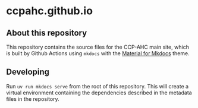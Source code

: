 # ccpahc.github.io

## About this repository

This repository contains the source files for the CCP-AHC main site, which is built by Github Actions using `mkdocs` with the [Material for Mkdocs](https://squidfunk.github.io/mkdocs-material/) theme.

## Developing 

Run `uv run mkdocs serve` from the root of this repository. This will create a virtual environment containing the dependencies described in the metadata files in the repository.
